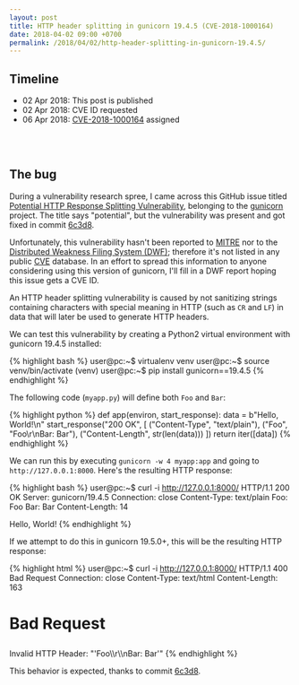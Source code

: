 ```yaml
---
layout: post
title: HTTP header splitting in gunicorn 19.4.5 (CVE-2018-1000164)
date: 2018-04-02 09:00 +0700
permalink: /2018/04/02/http-header-splitting-in-gunicorn-19.4.5/
---
```


## Timeline

- 02 Apr 2018: This post is published
- 02 Apr 2018: CVE ID requested
- 06 Apr 2018: <a target="_blank" href="https://access.redhat.com/security/cve/cve-2018-1000164">CVE-2018-1000164</a> assigned
<br>
<br>

## The bug

During a vulnerability research spree, I came across this GitHub issue titled <a href="https://github.com/benoitc/gunicorn/issues/1227" target="_blank">Potential HTTP Response Splitting Vulnerability</a>, belonging to the <a href="https://github.com/benoitc/gunicorn" target="_blank">gunicorn</a> project. The title says "potential", but the vulnerability was present and got fixed in commit <a href="https://github.com/fofanov/gunicorn/commit/6c3d8f9c205f541a6ae0a1d5eba32b1cfca252ee" target="_blank">6c3d8</a>.
<br>

Unfortunately, this vulnerability hasn't been reported to <a href="https://www.mitre.org/" target="_blank">MITRE</a> nor to the <a href="http://seclists.org/oss-sec/2016/q1/560">Distributed Weakness Filing System (DWF)</a>; therefore it's not listed in any public <a href="https://en.wikipedia.org/wiki/Common_Vulnerabilities_and_Exposures" target="_blank">CVE</a> database. In an effort to spread this information to anyone considering using this version of gunicorn, I'll fill in a DWF report hoping this issue gets a CVE ID.
<br>

An HTTP header splitting vulnerability is caused by not sanitizing strings containing characters with special meaning in HTTP (such as `CR` and `LF`) in data that will later be used to generate HTTP headers.
<br>

We can test this vulnerability by creating a Python2 virtual environment with gunicorn 19.4.5 installed:

{% highlight bash %}
user@pc:~$ virtualenv venv
user@pc:~$ source venv/bin/activate
(venv) user@pc:~$ pip install gunicorn==19.4.5
{% endhighlight %}

The following code (`myapp.py`) will define both `Foo` and `Bar`:

{% highlight python %}
def app(environ, start_response):
    data = b"Hello, World!\n"
    start_response("200 OK", [
        ("Content-Type", "text/plain"),
        ("Foo", "Foo\r\nBar: Bar"),
        ("Content-Length", str(len(data)))
    ])
    return iter([data])
{% endhighlight %}

We can run this by executing `gunicorn -w 4 myapp:app` and going to `http://127.0.0.1:8000`. Here's the resulting HTTP response:

{% highlight bash %}
user@pc:~$ curl -i http://127.0.0.1:8000/
HTTP/1.1 200 OK
Server: gunicorn/19.4.5
Connection: close
Content-Type: text/plain
Foo: Foo
Bar: Bar
Content-Length: 14

Hello, World!
{% endhighlight %}

If we attempt to do this in gunicorn 19.5.0+, this will be the resulting HTTP response:

{% highlight html %}
user@pc:~$ curl -i http://127.0.0.1:8000/
HTTP/1.1 400 Bad Request
Connection: close
Content-Type: text/html
Content-Length: 163

<html>
  <head>
    <title>Bad Request</title>
  </head>
  <body>
    <h1><p>Bad Request</p></h1>
    Invalid HTTP Header: "'Foo\\r\\nBar: Bar'"
  </body>
</html>
{% endhighlight %}

This behavior is expected, thanks to commit <a href="https://github.com/fofanov/gunicorn/commit/6c3d8f9c205f541a6ae0a1d5eba32b1cfca252ee" target="_blank">6c3d8</a>.
